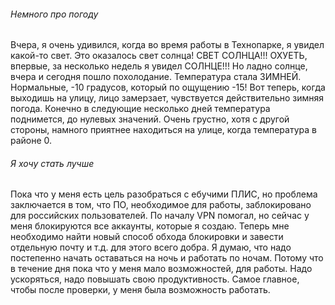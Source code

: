 ###### Немного про погоду
Вчера, я очень удивился, когда во время работы в Технопарке, я увидел какой-то свет. Это оказалось свет солнца! СВЕТ СОЛНЦА!!!
ОХУЕТЬ, впервые, за несколько недель я увидел СОЛНЦЕ!!!
Но ладно солнце, вчера и сегодня пошло похолодание. Температура стала ЗИМНЕЙ. Нормальные, -10 градусов, который по ощущению -15! Вот теперь, когда выходишь на улицу, лицо замерзает, чувствуется действительно зимняя погода.
Конечно в следующие несколько дней температура поднимется, до нулевых значений. Очень грустно, хотя с другой стороны, намного приятнее находиться на улице, когда температура в районе 0. 
###### Я хочу стать лучше
Пока что у меня есть цель разобраться с ебучими ПЛИС, но проблема заключается в том, что ПО, необходимое для работы, заблокировано для российских пользователей. По началу VPN помогал, но сейчас у меня блокируются все аккаунты, которые я создаю. Теперь мне необходимо найти новый способ обхода блокировки и завести отдельную почту и т.д. для этого всего добра. 
Я думаю, что надо постепенно начать оставаться на ночь и работать по ночам. Потому что в течение дня пока что у меня мало возможностей, для работы.
Надо ускоряться, надо повышать свою продуктивность. Самое главное, чтобы после проверки, у меня была возможность работать.